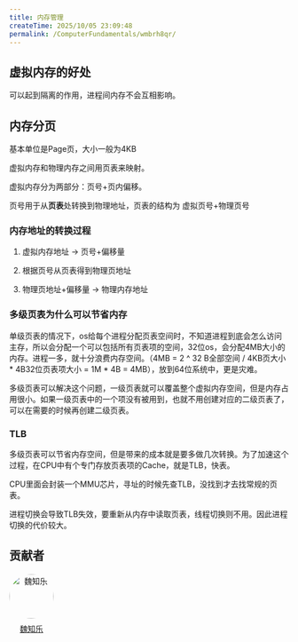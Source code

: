 ```yaml
---
title: 内存管理
createTime: 2025/10/05 23:09:48
permalink: /ComputerFundamentals/wmbrh8qr/
---
```

## 虚拟内存的好处

可以起到隔离的作用，进程间内存不会互相影响。

## 内存分页

基本单位是Page页，大小一般为4KB

虚拟内存和物理内存之间用页表来映射。

虚拟内存分为两部分：页号+页内偏移。

页号用于从**页表**处转换到物理地址，页表的结构为 虚拟页号+物理页号

### 内存地址的转换过程

1. 虚拟内存地址 → 页号+偏移量

2. 根据页号从页表得到物理页地址

3. 物理页地址+偏移量 → 物理内存地址

### 多级页表为什么可以节省内存

单级页表的情况下，os给每个进程分配页表空间时，不知道进程到底会怎么访问主存，所以会分配一个可以包括所有页表项的空间，32位os，会分配4MB大小的内存。进程一多，就十分浪费内存空间。（4MB = 2 ^ 32 B全部空间 / 4KB页大小 \* 4B32位页表项大小 = 1M \* 4B = 4MB），放到64位系统中，更是灾难。

多级页表可以解决这个问题，一级页表就可以覆盖整个虚拟内存空间，但是内存占用很小。如果一级页表中的一个项没有被用到，也就不用创建对应的二级页表了，可以在需要的时候再创建二级页表。

### TLB

多级页表可以节省内存空间，但是带来的成本就是要多做几次转换。为了加速这个过程，在CPU中有个专门存放页表项的Cache，就是TLB，快表。

CPU里面会封装一个MMU芯片，寻址的时候先查TLB，没找到才去找常规的页表。

进程切换会导致TLB失效，要重新从内存中读取页表，线程切换则不用。因此进程切换的代价较大。

## 贡献者

<div class="contributors-list" style="display: flex; gap: 20px; flex-wrap: wrap; margin-top: 20px;">
  <!-- 贡献者 1 -->    
  <div style="text-align: center;">
    <img src="https://avatars.githubusercontent.com/u/94302726?v=4" alt="魏知乐" style="width: 80px; border-radius: 50%;" />
    <p style="margin-top: 8px;"><a href="https://github.com/spaceluke" target="_blank">魏知乐</a></p>
  </div>

</div>
